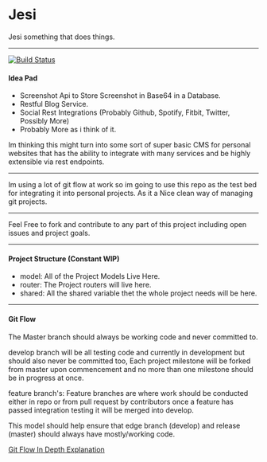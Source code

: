 # Jesi
Jesi something that does things.

---
[![Build Status](http://drone.setkeh.com:8000/api/badges/thesetkehproject/jesi/status.svg)](http://drone.setkeh.com:8000/thesetkehproject/jesi)

#### Idea Pad

* Screenshot Api to Store Screenshot in Base64 in a Database.
* Restful Blog Service.
* Social Rest Integrations (Probably Github, Spotify, Fitbit, Twitter, Possibly More)
* Probably More as i think of it.

Im thinking this might turn into some sort of super basic CMS for personal websites that has the
ability to integrate with many services and be highly extensible via rest endpoints.

---

Im using a lot of git flow at work so im going to use this repo as the test bed for integrating it into personal projects.
As it a Nice clean way of managing git projects.

---
Feel Free to fork and contribute to any part of this project including open issues and project goals.

---
#### Project Structure (Constant WIP)

- model: All of the Project Models Live Here.
- router: The Project routers will live here.
- shared: All the shared variable thet the whole project needs will be here.

---
#### Git Flow

The Master branch should always be working code and never committed to.

develop branch will be all testing code and currently in development but should also never be committed too, Each project milestone will be forked from master upon commencement and no more than one milestone should be in progress at once.

feature branch's: Feature branches are where work should be conducted either in repo or from pull request by contributors once a feature has passed integration testing it will be merged into develop.

This model should help ensure that edge branch (develop) and release (master) should always have mostly/working code.

[Git Flow In Depth Explanation](https://l.facebook.com/l.php?u=https%3A%2F%2Fdatasift.github.io%2Fgitflow%2FIntroducingGitFlow.html&h=ATNOaCBBQVafyBUdykfJS8qEUUeSssmeVArKPYzAj-K858LWSr_FB25tghJu5OMvAzGP3XPhohzVbTaqlS0C3fnYVn92wMYDiHWM0NS8gbdosWdviz8TjmzGJdM4_cArWy4)